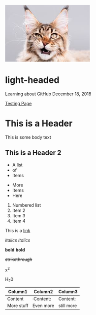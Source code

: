 ![cat](download.jpeg)

# light-headed
Learning about GitHub December 18, 2018

[Testing Page](testing.html)

# This is a Header

This is some body text

## This is a Header 2

* A list
* of
* Items

- More
- Items
- Here

1. Numbered list
2. Item 2
3. Item 3
1. Item 4

This is a [link](reddit.com)

*italics* _italics_

**bold** __bold__

~~strikethrough~~

x<sup>2</sup> 

H<sub>2</sub>0

|Column1|Column2|Column3|
|-----|-------|------|
|Content|:Content:|Content:|
|More stuff|Even more|still more|
